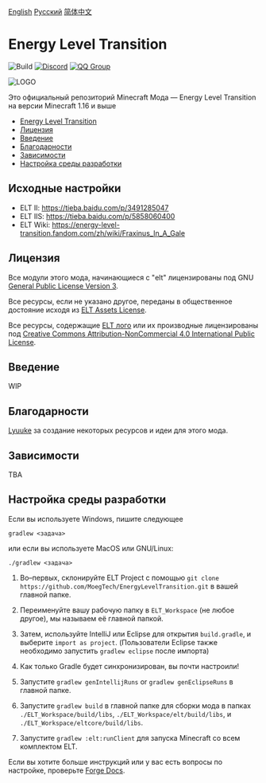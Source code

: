 [English](README.md) [Русский](README.RU.md)  [简体中文](README.CN.md)

# Energy Level Transition 
![Build](https://github.com/MoegTech/EnergyLevelTransition/workflows/Build/badge.svg) 
[![Discord](https://img.shields.io/badge/Discord-Join%20Us-blue)](https://discord.gg/BWn6E94)
[![QQ Group](https://img.shields.io/badge/QQ%20Group-940209097-blue)](https://jq.qq.com/?_wv=1027&k=keVW7jBX)

![LOGO](https://raw.githubusercontent.com/MoegTech/EnergyLevelTransition/1.16/src/main/resources/logos/logo-300-300.png)

Это официальный репозиторий Minecraft Мода — Energy Level Transition на версии Minecraft 1.16 и выше

- [Energy Level Transition](#energy-level-transition)
- [Лицензия](#лицензия)
- [Введение](#введение)
- [Благодарности](#благодарности)
- [Зависимости](#зависимости)
- [Настройка среды разработки](#настройка-среды-видеокарты)

## Исходные настройки
- ELT II: https://tieba.baidu.com/p/3491285047
- ELT IIS: https://tieba.baidu.com/p/5858060400
- ELT Wiki: https://energy-level-transition.fandom.com/zh/wiki/Fraxinus_In_A_Gale

## Лицензия

Все модули этого мода, начинающиеся с "elt" лицензированы под GNU [General Public License Version 3](LICENSE). 

Все ресурсы, если не указано другое, переданы в общественное достояние
исходя из [ELT Assets License](src/main/resources/LICENSE.assets).

Все ресурсы, содержащие [ELT лого](src/main/resources/assets.energyleveltransition/icon.png) или их производные
лицензированы под [Creative Commons Attribution-NonCommercial 4.0 International Public License](src/main/resources/LICENSE.logos).

## Введение

WIP

## Благодарности

[Lyuuke](https://github.com/Lyuuke) за создание некоторых ресурсов и идеи для этого мода.

## Зависимости

TBA

## Настройка среды разработки

Если вы используете Windows, пишите следующее

```gradlew <задача>```

или если вы используете MacOS или GNU/Linux:

```./gradlew <задача>```

1. Во–первых, склонируйте ELT Project с помощью `git clone https://github.com/MoegTech/EnergyLevelTransition.git` в вашей главной папке. 

2. Переименуйте вашу рабочую папку в `ELT_Workspace` (не любое другое), мы называем её главной папкой. 

3. Затем, используйте IntelliJ или Eclipse для открытия `build.gradle`, и выберите `import as project`. (Пользователи Eclipse также необходимо запустить `gradlew eclipse` после импорта)

4. Как только Gradle будет синхронизирован, вы почти настроили!

5. Запустите `gradlew genIntellijRuns` or `gradlew genEclipseRuns` в главной папке.

6. Запустите `gradlew build` в главной папке для сборки мода в папках `./ELT_Workspace/build/libs`, `./ELT_Workspace/elt/build/libs`, и `./ELT_Workspace/eltcore/build/libs`.

7. Запустите `gradlew :elt:runClient` для запуска Minecraft со всем комплектом ELT.

Если вы хотите больше инструкций или у вас есть вопросы по настройке, проверьте [Forge Docs](https://mcforge.readthedocs.io/en/1.16.x/gettingstarted/).